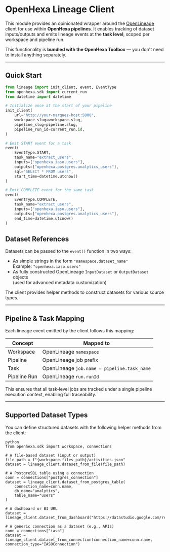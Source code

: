 # OpenHexa Lineage Client

This module provides an opinionated wrapper around the [OpenLineage](https://openlineage.io) client for use within **OpenHexa pipelines**. It enables tracking of dataset inputs/outputs and emits lineage events at the **task level**, scoped per workspace and pipeline run.

This functionality is **bundled with the OpenHexa Toolbox** — you don't need to install anything separately.

---

## Quick Start

```python
from lineage import init_client, event, EventType
from openhexa.sdk import current_run
from datetime import datetime

# Initialize once at the start of your pipeline
init_client(
    url="http://your-marquez-host:5000",
    workspace_slug=workspace.slug,
    pipeline_slug=pipeline.slug,
    pipeline_run_id=current_run.id,
)

# Emit START event for a task
event(
    EventType.START,
    task_name="extract_users",
    inputs=["openhexa.iaso.users"],
    outputs=["openhexa.postgres.analytics_users"],
    sql="SELECT * FROM users",
    start_time=datetime.utcnow()
)

# Emit COMPLETE event for the same task
event(
    EventType.COMPLETE,
    task_name="extract_users",
    inputs=["openhexa.iaso.users"],
    outputs=["openhexa.postgres.analytics_users"],
    end_time=datetime.utcnow()
)
```
## Dataset References

Datasets can be passed to the `event()` function in two ways:

- As simple strings in the form `"namespace.dataset_name"`  
  Example: `"openhexa.iaso.users"`
- As fully constructed OpenLineage `InputDataset` or `OutputDataset` objects  
  (used for advanced metadata customization)

The client provides helper methods to construct datasets for various source types.

---

## Pipeline & Task Mapping

Each lineage event emitted by the client follows this mapping:

| Concept       | Mapped to                         |
|---------------|-----------------------------------|
| Workspace     | OpenLineage `namespace`           |
| Pipeline      | OpenLineage job prefix            |
| Task          | OpenLineage `job.name = pipeline.task_name` |
| Pipeline Run  | OpenLineage `run.runId`           |

This ensures that all task-level jobs are tracked under a single pipeline execution context, enabling full traceability.

---

## Supported Dataset Types

You can define structured datasets with the following helper methods from the client:

```
python
from openhexa.sdk import workspace, connections

# A file-based dataset (input or output)
file_path = f"{workspace.files_path}/activities.json"
dataset = lineage_client.dataset_from_file(file_path)

# A PostgreSQL table using a connection
conn = connections["postgres_connection"]
dataset = lineage_client.dataset_from_postgres_table(
    connection_name=conn.name,
    db_name="analytics",
    table_name="users"
)

# A dashboard or BI URL
dataset = lineage_client.dataset_from_dashboard("https://datastudio.google.com/reporting/abc123")

# A generic connection as a dataset (e.g., APIs)
conn = connections["iaso"]
dataset = lineage_client.dataset_from_connection(connection_name=conn.name, connection_type="IASOConnection")

```
